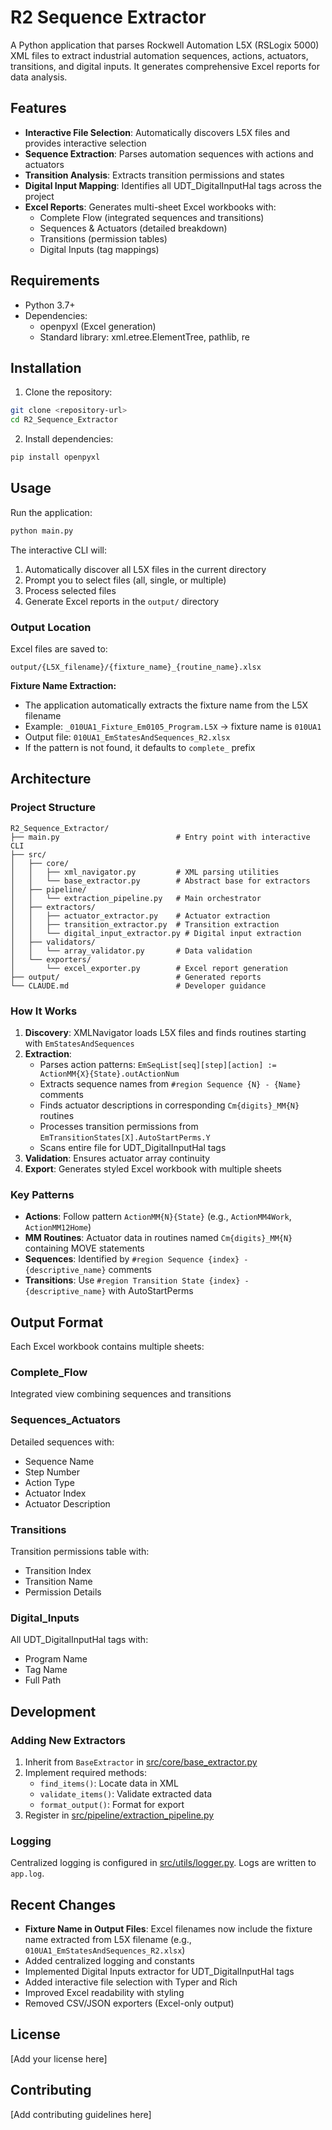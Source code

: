 # R2 Sequence Extractor

A Python application that parses Rockwell Automation L5X (RSLogix 5000) XML files to extract industrial automation sequences, actions, actuators, transitions, and digital inputs. It generates comprehensive Excel reports for data analysis.

## Features

- **Interactive File Selection**: Automatically discovers L5X files and provides interactive selection
- **Sequence Extraction**: Parses automation sequences with actions and actuators
- **Transition Analysis**: Extracts transition permissions and states
- **Digital Input Mapping**: Identifies all UDT_DigitalInputHal tags across the project
- **Excel Reports**: Generates multi-sheet Excel workbooks with:
  - Complete Flow (integrated sequences and transitions)
  - Sequences & Actuators (detailed breakdown)
  - Transitions (permission tables)
  - Digital Inputs (tag mappings)

## Requirements

- Python 3.7+
- Dependencies:
  - openpyxl (Excel generation)
  - Standard library: xml.etree.ElementTree, pathlib, re

## Installation

1. Clone the repository:
```bash
git clone <repository-url>
cd R2_Sequence_Extractor
```

2. Install dependencies:
```bash
pip install openpyxl
```

## Usage

Run the application:
```bash
python main.py
```

The interactive CLI will:
1. Automatically discover all L5X files in the current directory
2. Prompt you to select files (all, single, or multiple)
3. Process selected files
4. Generate Excel reports in the `output/` directory

### Output Location

Excel files are saved to:
```
output/{L5X_filename}/{fixture_name}_{routine_name}.xlsx
```

**Fixture Name Extraction:**
- The application automatically extracts the fixture name from the L5X filename
- Example: `_010UA1_Fixture_Em0105_Program.L5X` → fixture name is `010UA1`
- Output file: `010UA1_EmStatesAndSequences_R2.xlsx`
- If the pattern is not found, it defaults to `complete_` prefix

## Architecture

### Project Structure

```
R2_Sequence_Extractor/
├── main.py                          # Entry point with interactive CLI
├── src/
│   ├── core/
│   │   ├── xml_navigator.py         # XML parsing utilities
│   │   └── base_extractor.py        # Abstract base for extractors
│   ├── pipeline/
│   │   └── extraction_pipeline.py   # Main orchestrator
│   ├── extractors/
│   │   ├── actuator_extractor.py    # Actuator extraction
│   │   ├── transition_extractor.py  # Transition extraction
│   │   └── digital_input_extractor.py # Digital input extraction
│   ├── validators/
│   │   └── array_validator.py       # Data validation
│   └── exporters/
│       └── excel_exporter.py        # Excel report generation
├── output/                          # Generated reports
└── CLAUDE.md                        # Developer guidance
```

### How It Works

1. **Discovery**: XMLNavigator loads L5X files and finds routines starting with `EmStatesAndSequences`
2. **Extraction**:
   - Parses action patterns: `EmSeqList[seq][step][action] := ActionMM{X}{State}.outActionNum`
   - Extracts sequence names from `#region Sequence {N} - {Name}` comments
   - Finds actuator descriptions in corresponding `Cm{digits}_MM{N}` routines
   - Processes transition permissions from `EmTransitionStates[X].AutoStartPerms.Y`
   - Scans entire file for UDT_DigitalInputHal tags
3. **Validation**: Ensures actuator array continuity
4. **Export**: Generates styled Excel workbook with multiple sheets

### Key Patterns

- **Actions**: Follow pattern `ActionMM{N}{State}` (e.g., `ActionMM4Work`, `ActionMM12Home`)
- **MM Routines**: Actuator data in routines named `Cm{digits}_MM{N}` containing MOVE statements
- **Sequences**: Identified by `#region Sequence {index} - {descriptive_name}` comments
- **Transitions**: Use `#region Transition State {index} - {descriptive_name}` with AutoStartPerms

## Output Format

Each Excel workbook contains multiple sheets:

### Complete_Flow
Integrated view combining sequences and transitions

### Sequences_Actuators
Detailed sequences with:
- Sequence Name
- Step Number
- Action Type
- Actuator Index
- Actuator Description

### Transitions
Transition permissions table with:
- Transition Index
- Transition Name
- Permission Details

### Digital_Inputs
All UDT_DigitalInputHal tags with:
- Program Name
- Tag Name
- Full Path

## Development

### Adding New Extractors

1. Inherit from `BaseExtractor` in [src/core/base_extractor.py](src/core/base_extractor.py)
2. Implement required methods:
   - `find_items()`: Locate data in XML
   - `validate_items()`: Validate extracted data
   - `format_output()`: Format for export
3. Register in [src/pipeline/extraction_pipeline.py](src/pipeline/extraction_pipeline.py)

### Logging

Centralized logging is configured in [src/utils/logger.py](src/utils/logger.py). Logs are written to `app.log`.

## Recent Changes

- **Fixture Name in Output Files**: Excel filenames now include the fixture name extracted from L5X filename (e.g., `010UA1_EmStatesAndSequences_R2.xlsx`)
- Added centralized logging and constants
- Implemented Digital Inputs extractor for UDT_DigitalInputHal tags
- Added interactive file selection with Typer and Rich
- Improved Excel readability with styling
- Removed CSV/JSON exporters (Excel-only output)

## License

[Add your license here]

## Contributing

[Add contributing guidelines here]
